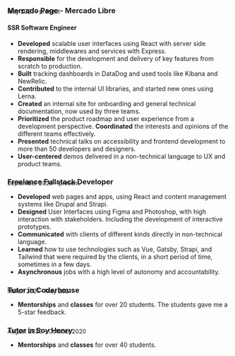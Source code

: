### Mercado Pago - Mercado Libre
<p style="absolute; margin-top: -2rem; font-size: 13px;">May 2021 - present</p>

#### SSR Software Engineer

- **Developed** scalable user interfaces using React with server side rendering, middlewares and services with Express.
- **Responsible** for the development and delivery of key features from scratch to production.
- **Built** tracking dashboards in DataDog and used tools like Kibana and NewRelic.
- **Contributed** to the internal UI libraries, and started new ones using Lerna.
- **Created** an internal site for onboarding and general technical documentation, now used by three teams.
- **Prioritized** the product roadmap and user experience from a development perspective. **Coordinated** the interests and opinions of the different teams effectively.
- **Presented** technical talks on accessibility and frontend development to more than 50 developers and designers.
- **User-centered** demos delivered in a non-technical language to UX and product teams.

### Freelance Fullstack Developer
<p style="absolute; margin-top: -2rem; font-size: 13px;">September 2020 - present</p>

- **Developed** web pages and apps, using React and content management systems like Drupal and Strapi.
- **Designed** User Interfaces using Figma and Photoshop, with high interaction with stakeholders. Including the development of interactive prototypes.
- **Communicated** with clients of different kinds directly in non-technical language.
- **Learned** how to use technologies such as Vue, Gatsby, Strapi, and Tailwind that were required by the clients, in a short period of time, sometimes in a few days.
- **Asynchronous** jobs with a high level of autonomy and accountability.

### Tutor in Coderhouse 

<p style="absolute; margin-top: -2rem; font-size: 13px;">March 2021 - May 2021</p>

- **Mentorships** and **classes** for over 20 students. The students gave me a 5-star feedback.

### Tutor in Soy Henry 

<p style="absolute; margin-top: -2rem; font-size: 13px;">August 2020 - October 2020</p>

- **Mentorships** and **classes** for over 40 students.

<div class=break-before-page />
